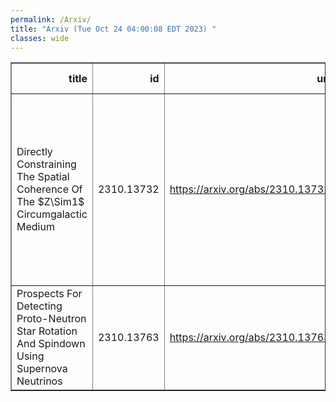 ```yaml
---
permalink: /Arxiv/
title: "Arxiv (Tue Oct 24 04:00:08 EDT 2023) "
classes: wide
---
```

<table border="1" class="dataframe">
  <thead>
    <tr style="text-align: right;">
      <th>title</th>
      <th>id</th>
      <th>url</th>
      <th>authors</th>
      <th>Local Authors</th>
    </tr>
  </thead>
  <tbody>
    <tr>
      <td>Directly Constraining The Spatial Coherence Of The $Z\Sim1$   Circumgalactic Medium</td>
      <td>2310.13732</td>
      <td><a href="https://arxiv.org/abs/2310.13732" target="_blank">https://arxiv.org/abs/2310.13732</a></td>
      <td>A. Afruni, S. Lopez, P. Anshul, N. Tejos, P. Noterdaeme, T. A. M. Berg, C. Ledoux, M. Solimano, J. Gonzalez-Lopez, M. Gronke, F. Barrientos, E. J. Johnston</td>
      <td>Sebastian Lopez</td>
    </tr>
    <tr>
      <td>Prospects For Detecting Proto-Neutron Star Rotation And Spindown Using   Supernova Neutrinos</td>
      <td>2310.13763</td>
      <td><a href="https://arxiv.org/abs/2310.13763" target="_blank">https://arxiv.org/abs/2310.13763</a></td>
      <td>Tejas Prasanna, Todd A. Thompson, Christopher Hirata</td>
      <td>Tejas Prasanna, Todd A. Thompson, Todd Thompson</td>
    </tr>
  </tbody>
</table>